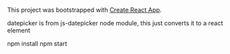 This project was bootstrapped with [Create React App](https://github.com/facebook/create-react-app).

datepicker is from js-datepicker node module, this just converts it to a react element

npm install
npm start
